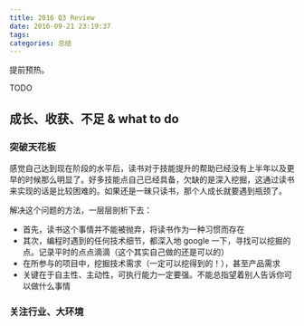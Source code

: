 ```yaml
---
title: 2016 Q3 Review
date: 2016-09-21 23:19:37
tags:
categories: 总结
---
```


提前预热。

TODO

<!-- more -->


## 成长、收获、不足 & what to do

### 突破天花板

感觉自己达到现在阶段的水平后，读书对于技能提升的帮助已经没有上半年以及更早的时候那么明显了。好多技能点自己已经具备，欠缺的是深入挖掘，这通过读书来实现的话是比较困难的。如果还是一昧只读书，那个人成长就要遇到瓶颈了。

解决这个问题的方法，一层层剖析下去：

+ 首先，读书这个事情并不能被抛弃，将读书作为一种习惯而存在
+ 其次，编程时遇到的任何技术细节，都深入地 google 一下，寻找可以挖掘的点。记录平时的点点滴滴（这个其实自己做的还是可以的）
+ 在所参与的项目中，挖掘技术需求（一定可以挖得到的！），甚至产品需求
+ 关键在于自主性、主动性，可执行能力一定要强。不能总指望着别人告诉你可以做什么事情

### 关注行业、大环境
